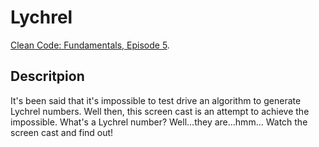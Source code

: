 # Lychrel

[Clean Code: Fundamentals, Episode 5](https://cleancoders.com/episode/clean-code-episode-5-sc-1-lychrel).

## Descritpion

It's been said that it's impossible to test drive an algorithm to generate Lychrel numbers. Well then, this screen cast is an attempt to achieve the impossible. What's a Lychrel number? Well...they are...hmm... Watch the screen cast and find out!